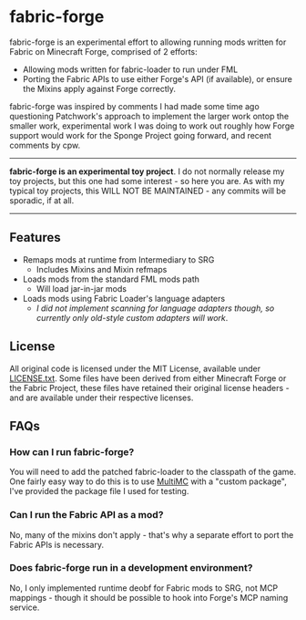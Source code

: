 fabric-forge
===

fabric-forge is an experimental effort to allowing running mods written
for Fabric on Minecraft Forge, comprised of 2 efforts:

- Allowing mods written for fabric-loader to run under FML
- Porting the Fabric APIs to use either Forge's API (if available), or
  ensure the Mixins apply against Forge correctly.
  
fabric-forge was inspired by comments I had made some time ago
questioning Patchwork's approach to implement the larger work ontop the
smaller work, experimental work I was doing to work out roughly how
Forge support would work for the Sponge Project going forward, and
recent comments by cpw.

---

**fabric-forge is an experimental toy project**. I do not normally
release my toy projects, but this one had some interest - so here you
are. As with my typical toy projects, this WILL NOT BE MAINTAINED -
any commits will be sporadic, if at all.

---

## Features

- Remaps mods at runtime from Intermediary to SRG
  - Includes Mixins and Mixin refmaps
- Loads mods from the standard FML mods path
  - Will load jar-in-jar mods
- Loads mods using Fabric Loader's language adapters
  - *I did not implement scanning for language adapters though, so currently
    only old-style custom adapters will work*.
    
## License

All original code is licensed under the MIT License, available under
[LICENSE.txt](./LICENSE.txt). Some files have been derived from either Minecraft
Forge or the Fabric Project, these files have retained their original license
headers - and are available under their respective licenses.

## FAQs

### How can I run fabric-forge?

You will need to add the patched fabric-loader to the classpath of the game.
One fairly easy way to do this is to use [MultiMC](https://multimc.org/) with
a "custom package", I've provided the package file I used for testing.

### Can I run the Fabric API as a mod?

No, many of the mixins don't apply - that's why a separate effort to port the
Fabric APIs is necessary.

### Does fabric-forge run in a development environment?

No, I only implemented runtime deobf for Fabric mods to SRG, not MCP mappings -
though it should be possible to hook into Forge's MCP naming service.
